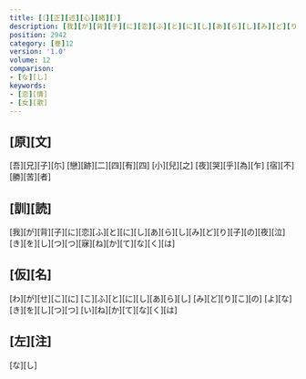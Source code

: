 ```yaml
---
title: [（][正][述][心][緒][）]
description: [我][が][背][子][に][恋][ふ][と][に][し][あ][ら][し][み][ど][り][子][の][夜][泣][き][を][し][つ][つ][寐][ね][か][て][な][く][は]
position: 2942
category: [巻]12
version: '1.0'
volume: 12
comparison:
- [な][し]
keywords:
- [恋][情]
- [女][歌]
---
```


## [原][文]

[吾][兄][子][尓] [戀][跡][二][四][有][四] [小][兒][之] [夜][哭][乎][為][乍] [宿][不][勝][苦][者]

## [訓][読]

[我][が][背][子][に][恋][ふ][と][に][し][あ][ら][し][み][ど][り][子][の][夜][泣][き][を][し][つ][つ][寐][ね][か][て][な][く][は]

## [仮][名]

[わ][が][せ][こ][に] [こ][ふ][と][に][し][あ][ら][し] [み][ど][り][こ][の] [よ][な][き][を][し][つ][つ] [い][ね][か][て][な][く][は]

## [左][注]

[な][し]
